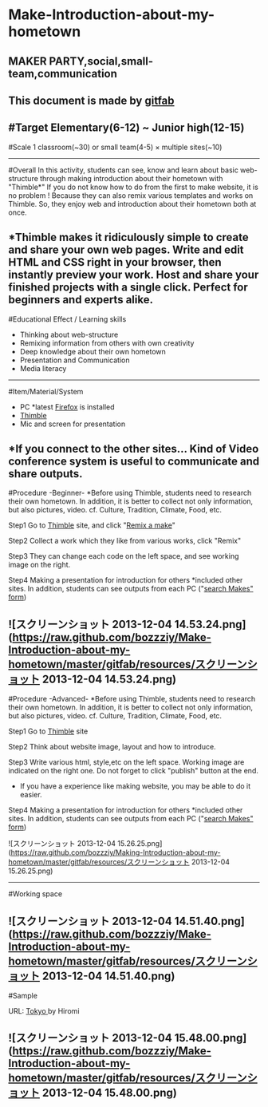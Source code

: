 # Make-Introduction-about-my-hometown
## MAKER PARTY,social,small-team,communication
This document is made by [gitfab](http://gitfab.org)
---
#Target
Elementary(6-12) ~ Junior high(12-15)
---
#Scale
1 classroom(~30) or small team(4-5) × multiple sites(~10)

---
#Overall
In this activity, students can see, know and learn about basic web-structure through making introduction about their hometown with "Thimble*"
If you do not know how to do from the first to make website, it is no problem !
Because they can also remix various templates and works on Thimble.
So, they enjoy web and introduction about their hometown both at once.



*Thimble makes it ridiculously simple to create and share your own web pages. Write and edit HTML and CSS right in your browser, then instantly preview your work. Host and share your finished projects with a single click. Perfect for beginners and experts alike.
---
#Educational Effect / Learning skills
* Thinking about web-structure
* Remixing information from others with own creativity
* Deep knowledge about their own hometown
* Presentation and Communication
* Media literacy

---
#Item/Material/System
* PC *latest [Firefox](http://www.mozilla.jp/firefox/) is installed
* [Thimble](https://thimble.webmaker.org/en-US)
* Mic and screen for presentation

*If you connect to the other sites...
Kind of Video conference system is useful to communicate and share outputs.
---
#Procedure -Beginner-
*Before using Thimble, students need to research their own hometown. 
In addition, it is better to collect not only information, but also pictures, video. 
cf. Culture, Tradition, Climate, Food, etc.

Step1
Go to [Thimble](https://thimble.webmaker.org/en-US)  site, and click "[Remix a make](https://webmaker.org/en-US/tools)"

Step2
Collect a work which they like from various works, click "Remix"


Step3
They can change each code on the left space, and see working image on the right.

Step4
Making a presentation for introduction for others  *included other sites.
In addition, students can see outputs from each PC ("[search Makes" form](https://webmaker.org/en-US/tools))
 



![スクリーンショット 2013-12-04 14.53.24.png](https://raw.github.com/bozzziy/Make-Introduction-about-my-hometown/master/gitfab/resources/スクリーンショット 2013-12-04 14.53.24.png)
---
#Procedure -Advanced-
*Before using Thimble, students need to research their own hometown. 
In addition, it is better to collect not only information, but also pictures, video. 
cf. Culture, Tradition, Climate, Food, etc.


Step1
Go to [Thimble](https://thimble.webmaker.org/en-US) site

Step2
Think about website image, layout and how to introduce.

Step3
Write various html, style,etc on the left space.
Working image are indicated on the right one.
 Do not forget to click "publish" button at the end.
* If you have a experience like making website, you may be able to do it easier.

Step4
Making a presentation for introduction for others  *included other sites.
In addition, students can see outputs from each PC ("[search Makes" form](https://webmaker.org/en-US/tools))


 




![スクリーンショット 2013-12-04 15.26.25.png](https://raw.github.com/bozzziy/Making-Introduction-about-my-hometown/master/gitfab/resources/スクリーンショット 2013-12-04 15.26.25.png)



---
#Working space

![スクリーンショット 2013-12-04 14.51.40.png](https://raw.github.com/bozzziy/Make-Introduction-about-my-hometown/master/gitfab/resources/スクリーンショット 2013-12-04 14.51.40.png)
---
#Sample

URL: [Tokyo ](https://hironieee.makes.org/thimble/classrecipe-for-thimble)by Hiromi




![スクリーンショット 2013-12-04 15.48.00.png](https://raw.github.com/bozzziy/Make-Introduction-about-my-hometown/master/gitfab/resources/スクリーンショット 2013-12-04 15.48.00.png)
---
